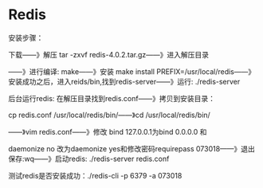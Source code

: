 # Redis

安装步骤：

下载——》解压 tar -zxvf redis-4.0.2.tar.gz——》进入解压目录

——》进行编译: make——》安装 make install PREFIX=/usr/local/redis——》安装成功之后，进入reids/bin,找到redis-server——》运行:  ./redis-server

后台运行redis: 在解压目录找到redis.conf——》拷贝到安装目录：

cp redis.conf  /usr/local/redis/bin/——》cd /usr/local/redis/bin/

——》vim redis.conf——》修改 bind 127.0.0.1为bind 0.0.0.0 和

daemonize no 改为daemonize yes和修改密码requirepass 073018——》退出保存:wq——》启动redis: ./redis-server redis.conf

测试redis是否安装成功：./redis-cli -p 6379 -a 073018







